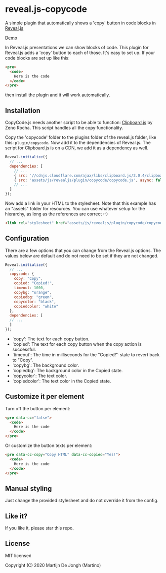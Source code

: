 # reveal.js-copycode
A simple plugin that automatically shows a 'copy' button in code blocks in [Reveal.js](https://revealjs.com)

[Demo](https://martinomagnifico.github.io/reveal.js-copycode/demo.html)

In Reveal.js presentations we can show blocks of code. This plugin for Reveal.js adds a 'copy' button to each of those. It's easy to set up. If your code blocks are set up like this:
```html
<pre>
  <code>
    Here is the code	
  </code>
</pre>
```
then install the plugin and it will work automatically.



## Installation

CopyCode.js needs another script to be able to function: [Clipboard.js](https://clipboardjs.com) by Zeno Rocha. This script handles all the copy functionality.

Copy the 'copycode' folder to the plugins folder of the reveal.js folder, like this: `plugin/copycode`. Now add it to the dependencies of Reveal.js. The script for Clipboard.js is on a CDN, we add it as a dependency as well.


```javascript
Reveal.initialize({
  // ...
  dependencies: [
    // ... 
    { src: '//cdnjs.cloudflare.com/ajax/libs/clipboard.js/2.0.4/clipboard.min.js'},
    { src: 'assets/js/revealjs/plugin/copycode/copycode.js', async: false }
    // ... 
  ]
});
```
Now add a link in your HTML to the stylesheet. Note that this example has an "assets" folder for resources. You can use whatever setup for the hierarchy, as long as the references are correct :-)

```html
<link rel="stylesheet" href="assets/js/revealjs/plugin/copycode/copycode.css">
```




## Configuration

There are a few options that you can change from the Reveal.js options. The values below are default and do not need to be set if they are not changed.

```javascript
Reveal.initialize({
  // ...
  copycode: {
    copy: "Copy",
    copied: "Copied!",
    timeout: 1000,
    copybg: "orange",
    copiedbg: "green",
    copycolor: "black",
    copiedcolor: "white"
  },
  dependencies: [
  // ... 
  ]
});
```

* 'copy': The text for each copy button.
* 'copied': The text for each copy button when the copy action is successful.
* 'timeout': The time in milliseconds for the "Copied!"-state to revert back to "Copy".
* 'copybg': The background color.
* 'copiedbg': The background color in the Copied state.
* 'copycolor': The text color.
* 'copiedcolor': The text color in the Copied state.



## Customize it per element

Turn off the button per element: 

```html
<pre data-cc="false">
  <code>
    Here is the code	
  </code>
</pre>
```
Or customize the button texts per element:
```html
<pre data-cc-copy="Copy HTML" data-cc-copied="Yes!">
  <code>
    Here is the code	
  </code>
</pre>
```




## Manual styling

Just change the provided stylesheet and do not override it from the config.




## Like it?

If you like it, please star this repo.




## License
MIT licensed

Copyright (C) 2020 Martijn De Jongh (Martino)
